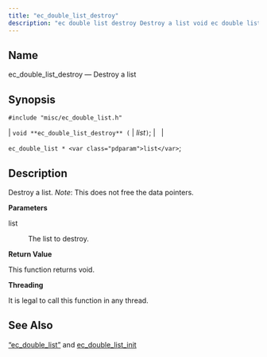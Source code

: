 ```yaml
---
title: "ec_double_list_destroy"
description: "ec double list destroy Destroy a list void ec double list destroy list ec double list list Destroy a list Note This does not free the data pointers list The list to destroy This function returns void It is legal to call this function in any thread Section 68 29..."
---
```


<a name="apis.ec_double_list_destroy"></a> 
## Name

ec_double_list_destroy — Destroy a list

## Synopsis

`#include "misc/ec_double_list.h"`

| `void **ec_double_list_destroy** (` | <var class="pdparam">list</var>`)`; |   |

`ec_double_list * <var class="pdparam">list</var>`;<a name="idp51007600"></a> 
## Description

Destroy a list. *Note*: This does not free the data pointers.

**<a name="idp51009264"></a> Parameters**

<dl class="variablelist">

<dt>list</dt>

<dd>

The list to destroy.

</dd>

</dl>

**<a name="idp51012000"></a> Return Value**

This function returns void.

**<a name="idp51012912"></a> Threading**

It is legal to call this function in any thread.

<a name="idp51014016"></a> 
## See Also

[“ec_double_list”](/momentum/3/3-api/structs-ec-double-list) and [ec_double_list_init](/momentum/3/3-api/apis-ec-double-list-init)